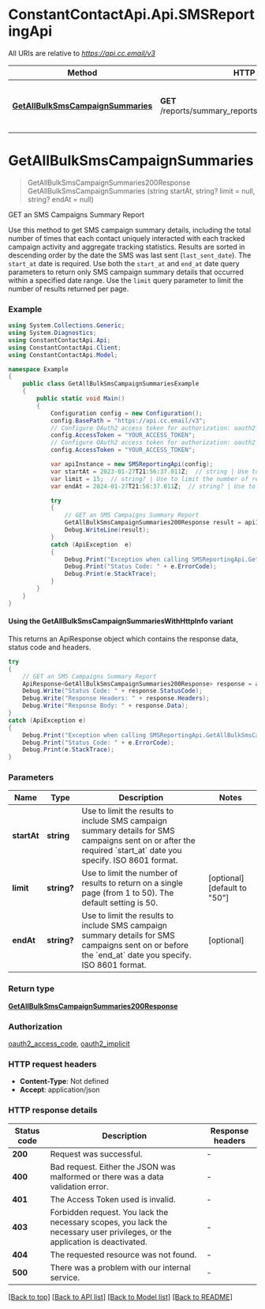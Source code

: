 # ConstantContactApi.Api.SMSReportingApi

All URIs are relative to *https://api.cc.email/v3*

| Method | HTTP request | Description |
|--------|--------------|-------------|
| [**GetAllBulkSmsCampaignSummaries**](SMSReportingApi.md#getallbulksmscampaignsummaries) | **GET** /reports/summary_reports/sms_campaign_summaries | GET an SMS Campaigns Summary Report |

<a id="getallbulksmscampaignsummaries"></a>
# **GetAllBulkSmsCampaignSummaries**
> GetAllBulkSmsCampaignSummaries200Response GetAllBulkSmsCampaignSummaries (string startAt, string? limit = null, string? endAt = null)

GET an SMS Campaigns Summary Report

Use this method to get SMS campaign summary details, including the total number of times that each contact uniquely interacted with each tracked campaign activity and aggregate tracking statistics. Results are sorted in descending order by the date the SMS was last sent (`last_sent_date`). The `start_at` date is required. Use both the `start_at` and `end_at` date query parameters to return only SMS campaign summary details that occurred within a specified date range. Use the `limit` query parameter to limit the number of results returned per page. 

### Example
```csharp
using System.Collections.Generic;
using System.Diagnostics;
using ConstantContactApi.Api;
using ConstantContactApi.Client;
using ConstantContactApi.Model;

namespace Example
{
    public class GetAllBulkSmsCampaignSummariesExample
    {
        public static void Main()
        {
            Configuration config = new Configuration();
            config.BasePath = "https://api.cc.email/v3";
            // Configure OAuth2 access token for authorization: oauth2_access_code
            config.AccessToken = "YOUR_ACCESS_TOKEN";
            // Configure OAuth2 access token for authorization: oauth2_implicit
            config.AccessToken = "YOUR_ACCESS_TOKEN";

            var apiInstance = new SMSReportingApi(config);
            var startAt = 2023-01-27T21:56:37.011Z;  // string | Use to limit the results to include SMS campaign summary details for SMS campaigns sent on or after the required `start_at` date you specify. ISO 8601 format.
            var limit = 15;  // string? | Use to limit the number of results to return on a single page (from 1 to 50). The default setting is 50. (optional)  (default to "50")
            var endAt = 2024-01-27T21:56:37.011Z;  // string? | Use to limit the results to include SMS campaign summary details for SMS campaigns sent on or before the `end_at` date you specify. ISO 8601 format. (optional) 

            try
            {
                // GET an SMS Campaigns Summary Report
                GetAllBulkSmsCampaignSummaries200Response result = apiInstance.GetAllBulkSmsCampaignSummaries(startAt, limit, endAt);
                Debug.WriteLine(result);
            }
            catch (ApiException  e)
            {
                Debug.Print("Exception when calling SMSReportingApi.GetAllBulkSmsCampaignSummaries: " + e.Message);
                Debug.Print("Status Code: " + e.ErrorCode);
                Debug.Print(e.StackTrace);
            }
        }
    }
}
```

#### Using the GetAllBulkSmsCampaignSummariesWithHttpInfo variant
This returns an ApiResponse object which contains the response data, status code and headers.

```csharp
try
{
    // GET an SMS Campaigns Summary Report
    ApiResponse<GetAllBulkSmsCampaignSummaries200Response> response = apiInstance.GetAllBulkSmsCampaignSummariesWithHttpInfo(startAt, limit, endAt);
    Debug.Write("Status Code: " + response.StatusCode);
    Debug.Write("Response Headers: " + response.Headers);
    Debug.Write("Response Body: " + response.Data);
}
catch (ApiException e)
{
    Debug.Print("Exception when calling SMSReportingApi.GetAllBulkSmsCampaignSummariesWithHttpInfo: " + e.Message);
    Debug.Print("Status Code: " + e.ErrorCode);
    Debug.Print(e.StackTrace);
}
```

### Parameters

| Name | Type | Description | Notes |
|------|------|-------------|-------|
| **startAt** | **string** | Use to limit the results to include SMS campaign summary details for SMS campaigns sent on or after the required &#x60;start_at&#x60; date you specify. ISO 8601 format. |  |
| **limit** | **string?** | Use to limit the number of results to return on a single page (from 1 to 50). The default setting is 50. | [optional] [default to &quot;50&quot;] |
| **endAt** | **string?** | Use to limit the results to include SMS campaign summary details for SMS campaigns sent on or before the &#x60;end_at&#x60; date you specify. ISO 8601 format. | [optional]  |

### Return type

[**GetAllBulkSmsCampaignSummaries200Response**](GetAllBulkSmsCampaignSummaries200Response.md)

### Authorization

[oauth2_access_code](../README.md#oauth2_access_code), [oauth2_implicit](../README.md#oauth2_implicit)

### HTTP request headers

 - **Content-Type**: Not defined
 - **Accept**: application/json


### HTTP response details
| Status code | Description | Response headers |
|-------------|-------------|------------------|
| **200** | Request was successful. |  -  |
| **400** | Bad request. Either the JSON was malformed or there was a data validation error. |  -  |
| **401** | The Access Token used is invalid. |  -  |
| **403** | Forbidden request. You lack the necessary scopes, you lack the necessary user privileges, or the application is deactivated. |  -  |
| **404** | The requested resource was not found. |  -  |
| **500** | There was a problem with our internal service. |  -  |

[[Back to top]](#) [[Back to API list]](../README.md#documentation-for-api-endpoints) [[Back to Model list]](../README.md#documentation-for-models) [[Back to README]](../README.md)

